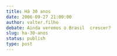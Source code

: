 ```yaml
---
title: Há 30 anos
date: 2006-09-27 21:00:00
author: valter.filho
debate: Ainda veremos o Brasil  crescer?
slug: ha-30-anos
status: publish 
type: post
---
```


  

